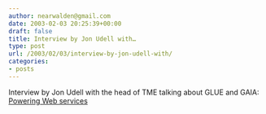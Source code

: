 ```yaml
---
author: nearwalden@gmail.com
date: 2003-02-03 20:25:39+00:00
draft: false
title: Interview by Jon Udell with…
type: post
url: /2003/02/03/interview-by-jon-udell-with/
categories:
- posts
---
```


Interview by Jon Udell with the head of TME talking about GLUE and GAIA:  [Powering Web services](//www.infoworld.com/article/03/01/24/04insider_1.html')



